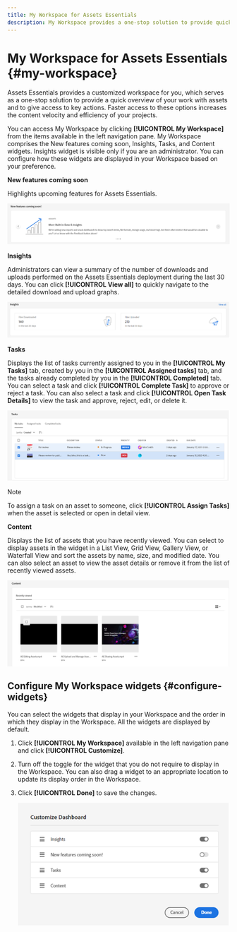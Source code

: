 ```yaml
---
title: My Workspace for Assets Essentials
description: My Workspace provides a one-stop solution to provide quick access to the various options spread across the Assets Essentials user interface.
---
```

# My Workspace for Assets Essentials {#my-workspace}

Assets Essentials provides a customized workspace for you, which serves as a one-stop solution to provide a quick overview of your work with assets and to give access to key actions. Faster access to these options increases the content velocity and efficiency of your projects.

You can access My Workspace by clicking **[!UICONTROL My Workspace]** from the items available in the left navigation pane. My Workspace comprises the New features coming soon, Insights, Tasks, and Content widgets. Insights widget is visible only if you are an administrator. You can configure how these widgets are displayed in your Workspace based on your preference.

**New features coming soon**

Highlights upcoming features for Assets Essentials.

![New features coming soon in Workspace](assets/new-features.png)

**Insights**

Administrators can view a summary of the number of downloads and uploads performed on the Assets Essentials deployment during the last 30 days. You can click **[!UICONTROL View all]** to quickly navigate to the detailed download and upload graphs.

![Insights in Workspace](assets/insights.png)

**Tasks**

Displays the list of tasks currently assigned to you in the **[!UICONTROL My Tasks]** tab, created by you in the **[!UICONTROL Assigned tasks]** tab, and the tasks already completed by you in the **[!UICONTROL Completed]** tab. You can select a task and click **[!UICONTROL Complete Task]** to approve or reject a task. You can also select a task and click **[!UICONTROL Open Task Details]** to view the task and approve, reject, edit, or delete it.

![Tasks in Workspace](assets/tasks-workspace.png)

>[!NOTE]
>
> To assign a task on an asset to someone, click **[!UICONTROL Assign Tasks]** when the asset is selected or open in detail view.

**Content**

Displays the list of assets that you have recently viewed. You can select to display assets in the widget in a List View, Grid View, Gallery View, or Waterfall View and sort the assets by name, size, and modified date. You can also select an asset to view the asset details or remove it from the list of recently viewed assets.

![Content widget in Workspace](assets/workspace-content.png)

## Configure My Workspace widgets {#configure-widgets}

You can select the widgets that display in your Workspace and the order in which they display in the Workspace. All the widgets are displayed by default.

1. Click **[!UICONTROL My Workspace]** available in the left navigation pane and click **[!UICONTROL Customize]**.

1. Turn off the toggle for the widget that you do not require to display in the Workspace. You can also drag a widget to an appropriate location to update its display order in the Workspace.

1. Click **[!UICONTROL Done]** to save the changes.

   ![Customize widgets in Workspace](assets/customize-workspace.png)
